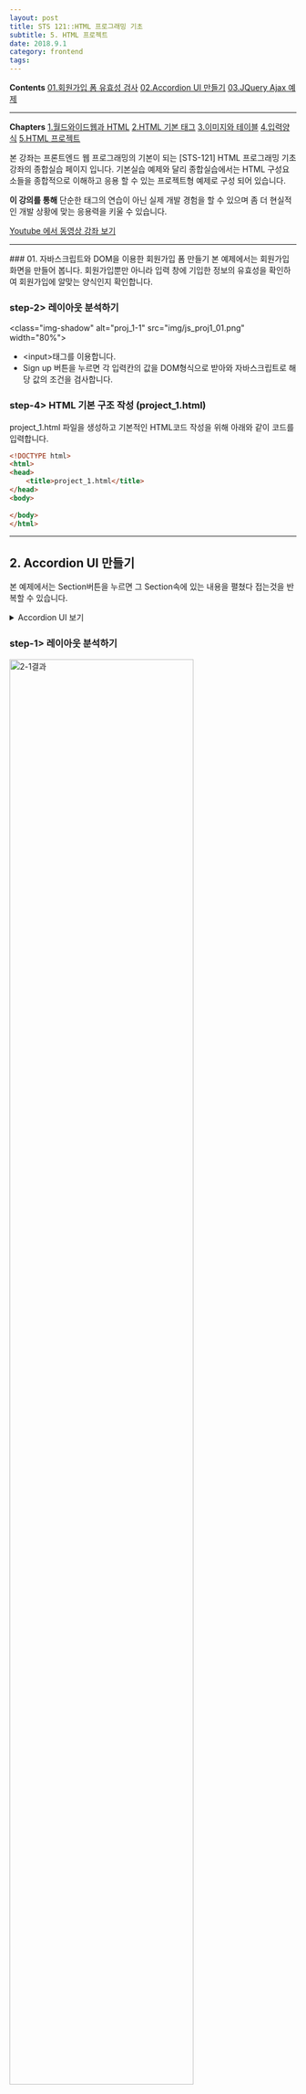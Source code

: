 ```yaml
---
layout: post
title: STS 121::HTML 프로그래밍 기초
subtitle: 5. HTML 프로젝트
date: 2018.9.1
category: frontend
tags: 
--- 
```


<div class="sidenav" id="nav">
<b>Contents</b>
<a href="#m1">01.회원가입 폼 유효성 검사</a>
<a href="#m2">02.Accordion UI 만들기</a>
<a href="#m3">03.JQuery Ajax 예제</a>
<hr>
<b>Chapters</b>
<a href="121_html_1.html">1.월드와이드웹과 HTML</a>
<a href="121_html_2.html">2.HTML 기본 태그</a>
<a href="121_html_3.html">3.이미지와 테이블</a>
<a href="121_html_4.html">4.입력양식</a>
<a href="121_html_proj.html">5.HTML 프로젝트</a>
</div>

본 강좌는 프론트엔드 웹 프로그래밍의 기본이 되는 [STS-121] HTML 프로그래밍 기초 강좌의 종합실습 페이지 입니다. 기본실습 예제와 달리 종합실습에서는 HTML 구성요소들을 종합적으로 이해하고 응용 할 수 있는 프로젝트형 예제로 구성 되어 있습니다.

**이 강의를 통해** 단순한 태그의 연습이 아닌 실제 개발 경험을 할 수 있으며 좀 더 현실적인 개발 상황에 맞는 응용력을 키울 수 있습니다.
<div class="youtube">
<a href="" target="_blank">Youtube 에서 동영상 강좌 보기</a>
</div>

---

<p id="m1"></p>
### 01. 자바스크립트와 DOM을 이용한 회원가입 폼 만들기
본 예제에서는 회원가입 화면을 만들어 봅니다. 회원가입뿐만 아니라 입력 창에 기입한 정보의 유효성을 확인하여 회원가입에 알맞는 양식인지 확인합니다.


### step-2> 레이아웃 분석하기

<class="img-shadow" alt="proj_1-1" src="img/js_proj1_01.png" width="80%">

- \<input>태그를 이용합니다.
- Sign up 버튼을 누르면 각 입력칸의 값을 DOM형식으로 받아와 자바스크립트로 해당 값의 조건을 검사합니다.


### step-4> HTML 기본 구조 작성 (project_1.html)

project_1.html 파일을 생성하고 기본적인 HTML코드 작성을 위해 아래와 같이 코드를 입력합니다.

```html
<!DOCTYPE html>
<html>
<head>
    <title>project_1.html</title>
</head>
<body>
    
</body>
</html>
```



---
<p id="m2"></p>

## 2. Accordion UI 만들기
본 예제에서는 Section버튼을 누르면 그 Section속에 있는 내용을 펼쳤다 접는것을 반복할 수 있습니다. 
<details>
<summary>Accordion UI 보기</summary>


<img alt="결과" src="img/js_proj2_00.gif" width="80%" >

</details> 


### step-1> 레이아웃 분석하기
<img alt="2-1결과" src="img/js_proj2_01.png" width="80%">

- Section 버튼으로 나눠져있습니다.
- Section 버튼에 마우스를 올리면 색이 변합니다.
- Section 버튼을 클릭하면 Section2와 같이 내용이 아래로 나타납니다.
- 다시 Section 버튼을 누르면 내용이 위로 사라집니다.

### step-2> html 기본 구조 작성 (project2.html)
project2.html파일을 생성하고 기본적인 html 코드 작성을 위해 아래와 같이 코드를 입력합니다.

```html
<!DOCTYPE html>
<html>
<head>
    <title>Project2.html</title>
    <style>

    </style>
</head>
<body>

</body>
</html>
```

### step-3> Accordion CSS 속성 설정
- style 태그 안에 CSS를 이용하여 Accordion의 속성을 설정합니다.
- 배경색(background-color)과 글자색(color)을 설정합니다.
- 각 Section 부분에 마우스를 올리면 마우스 모양이 pointer로 바뀌도록 설정합니다.
- transition 값을 설정하여 마우스를 올릴때 Section 부분이 0.4s 동안 어두워지도록 합니다.

```html
<style>
.accordion {
    background-color: #eee;
    color: #444;
    cursor: pointer;
    padding: 18px;
    width: 100%;
    border: none;
    outline: none;
    font-size: 15px;
    transition: 0.4s;
}
```
<details>
<summary>결과보기</summary>

<img alt="2-2결과" src="img/js_proj2_02.gif" width="80%" >

</details> 

### step-4> panel CSS 속성 설정
- 각 Section 내용의 속성을 설정합니다.
- Section 부분과 배경색의 차이를 두기 위해 배경을 흰색으로 설정합니다.
- max-height를 0으로 설정하여 내용이 보이지 않도록 합니다.
- overflow를 hidden으로 설정하여 내용이 지정된 범위 내에서만 보이도록 합니다.
- transition을 설정하여 0.2s동안 max-height가 될 때까지 늘어납니다. 
- ease-out으로 설정하여 늘어나는 속도가 빠르게 진행되다가 점점 느려지도록 합니다.

```html
.panel {
    padding: 0 18px;
    background-color: white;
    max-height: 0;
    overflow: hidden;
    transition: max-height 0.2s ease-out;
}
```
<details>
<summary>결과보기</summary>


<img alt="2-3결과" src="img/js_proj2_03.gif" width="80%" >

</details> 

### step-5> .active, .accordion:hover 속성 설정
Section부분에 마우스를 올렸을 때 색을 지정합니다.

```html
.active, .accordion:hover {
    background-color: #ccc; 
}
</style>
</head>

```


### step-6> Section 생성
- 클래스가 accordion인 `<button>` 을 이용하여 Section 버튼을 만듭니다. 
- Section 버튼을 누르면 Section의 내용이 나오도록 panel 속성을 가진 `<div>` 태그를 만듭니다. 
```html
<body>

<div align=center>
<h2>Accordion</h2>

<hr>

<button class="accordion">Section 1</button>
<div class="panel" align=left>
  <p>Lorem ipsum dolor sit amet, consectetur adipisicing elit, sed do eiusmod tempor incididunt ut labore et dolore magna aliqua. Ut enim ad minim veniam, quis nostrud exercitation ullamco laboris nisi ut aliquip ex ea commodo consequat.  </p>
</div>

```
> 이후의 코드는 위의 코드와 반복되므로 코드가 너무 길어짐을 방지하기 위해 중략합니다.

### step-7> accordion의 기능을 수행하도록 하는 script 코드
- 클래스 이름이 accordion인 태그들을 acc 배열에 저장합니다.
- 반복문을 이용해 acc[i] 클릭시 function이 수행하도록 이벤트를 등록합니다.
- this.classList.toggle("active") 은 accordion 속성을 가지고 있는 element에 active속성 추가/제거 하여 Section 버튼을 누를 때마다 Accordion 기능이 활성화되고 비활성화 되는 것을 반복할 수 있습니다.
- this.nextElementSibling을 통해 accordion클래스 다음의 클래스인 panel 클래스를 가지는 태그들이 panel변수에 저장됩니다.
- panel의 maxHeight의 값이 0이 아니라면 null값으로 만들고, 값이 0이면 panel의 maxHeight값을 Section 내부의 내용만큼의 height로 만듭니다. 

```html
<script>
var acc = document.getElementsByClassName("accordion");
var i;

for (i = 0; i < acc.length; i++) {
    acc[i].addEventListener("click", function() {
        this.classList.toggle("active");
        var panel = this.nextElementSibling;
        if (panel.style.maxHeight) {
            panel.style.maxHeight = null;
        } else {
            panel.style.maxHeight = panel.scrollHeight +"px";
        }
    });
}
</script>
</div>
</body>
</html>
```
<details>
<summary>결과보기</summary>


<img alt="2-4결과" src="img/js_proj2_04.gif" width="80%" >

</details> 

### step-8> Accordion UI 전체 소스코드
<details>
<summary>전체 소스코드 보기</summary>

```html
<!DOCTYPE html>
<html>
<head>

<style>
.accordion {
    background-color: #eee;
    color: #444;
    cursor: pointer;
    padding: 18px;
    width: 100%;
    border: none;
    outline: none;
    font-size: 15px;
    transition: 0.4s;
}

.active, .accordion:hover {
    background-color: #ccc; 
}

.panel {
    padding: 0 18px;
    background-color: white;
    max-height: 0;
    overflow: hidden;
    transition: max-height 0.2s ease-out;
}
</style>
</head>
<body>

<div align=center>
<h2>Accordion</h2>

<hr>

<button class="accordion">Section 1</button>
<div class="panel" align=left>
  <p>Lorem ipsum dolor sit amet, consectetur adipisicing elit, sed do eiusmod tempor incididunt ut labore et dolore magna aliqua. Ut enim ad minim veniam, quis nostrud exercitation ullamco laboris nisi ut aliquip ex ea commodo consequat.  </p>
</div>

<button class="accordion">Section 2</button>
<div class="panel" align=left>
  <p>Lorem ipsum dolor sit amet, consectetur adipisicing elit, sed do eiusmod tempor incididunt ut labore et dolore magna aliqua. Ut enim ad minim veniam, quis nostrud exercitation ullamco laboris nisi ut aliquip ex ea commodo consequat.  </p>
</div>

<button class="accordion">Section 3</button>
<div class="panel" align=left>
  <p>Lorem ipsum dolor sit amet, consectetur adipisicing elit, sed do eiusmod tempor incididunt ut labore et dolore magna aliqua. Ut enim ad minim veniam, quis nostrud exercitation ullamco laboris nisi ut aliquip ex ea commodo consequat.  </p>
</div>

<script>
var acc = document.getElementsByClassName("accordion");
var i;

for (i = 0; i < acc.length; i++) {
    acc[i].addEventListener("click", function() {
        this.classList.toggle("active");
        var panel = this.nextElementSibling;
        if (panel.style.maxHeight) {
            panel.style.maxHeight = null;
        } else {
            panel.style.maxHeight = panel.scrollHeight +"px";
        }
    });
}
</script>
</div>
</body>
</html>

```
</details> 

---
<p id="m2"></p>

## 3. JQuery Ajax 예제
본 예제에서는 Ajax 통신을 통해 날씨 정보 사이트에서 날씨 정보를 JSON 으로 받아와 파싱해서 날씨 아이콘과 날씨 정보를 함께 보여주는 예제입니다.
<details>
<summary>JQuery Ajax 통신 보기</summary>


<img alt="결과" src="img/js_proj3_00.gif" width="80%" >

</details> 


### step-1> 레이아웃 분석하기
<img alt="3-1결과" src="img/js_proj3_01.png" width="80%">

 날씨 정보의 각 요소는 div 태그를 이용하여 아이콘, 지역, 온도, 시간으로 나누어주고, Hide를 통해 내용을 다시 숨길 수 있도록 합니다.
 

### step-2> html 기본 구조 작성 (project3.html)
project3.html파일을 생성하고 기본적인 html 코드 작성을위해 아래와 같이 코드를 입력합니다.

```html
<!DOCTYPE html>
<html>
<head>
    <title>Project3.html</title>


</head>
<body>

</body>
</html>
```

### step-3> Ajax 통신을 통해 날씨 정보 가져오기
- script에 구글이 제공하는 Ajax 라이브러리 API를 가져와 Ajax를 사용할 수 있도록 경로를 정해줍니다.
- getWeather 함수에는 날씨 정보를 제공하는 api url을 넣고 jsonp 타입이라는 것을 명시해줍니다.
- success 했을 때 function(json) 콜백함수를 호출하도록 합니다. url속의 데이터를 JSON Parser을 이용해서 자바스크립트의 객체로 전환된 데이터가 json에 저장됩니다.
- 콜백함수 내부에는 id가 city, icon, weather, time인 div 태그내부에 각각 json에서 파싱한 내용이 들어가도록 합니다.
```html
<script src="https://ajax.googleapis.com/ajax/libs/jquery/3.3.1/jquery.min.js"></script>
  <script type="text/javascript">
  $(function(){
    function getWeather(){
      $.ajax('http://api.wunderground.com/api/c6dc8e785d943109/conditions/q/AZ/Seoul.json', {
        dataType: 'jsonp',
        success: function(json) {
          $('div#city strong').text(json.current_observation.display_location.full)
          $('div#icon').html('<img src=' + json.current_observation.icon_url + '>')
          $('div#weather').text(json.current_observation.temperature_string + " " + json.current_observation.weather);
          $('div#time').text(json.current_observation.observation_time_rfc822);
        }
      });
    }
```
<details>
<summary>json 데이터 내용</summary>

<img alt="3-1결과" src="img/js_proj3_02.png" width="80%" >

</details> 

### step-4> 클래스가 get_weather인 a 태그 클릭시 호출되는 함수 
- function속에 있는 e 파라미터는 이벤트를 뜻합니다.
- e.preventDefault() 메서드는 클릭 이벤트가 발생하여도 해당 링크로 이동하지 않도록 합니다.
- $(this).hide()를 통해 a 태그를 누르면 그 부분을 숨기도록 합니다.
- 위에서 받아온 json 데이터를 불러와 클래스가 result인 부분에 배치 하도록 합니다.

```html
$('a.get_weather').click(function(e) {
      e.preventDefault();
      $(this).hide();
      getWeather();
      $('#result').fadeIn(1000);
    });
``` 

### step-5> 클래스가 hide인 a 태그 클릭시 호출되는 함수 
- a 태그를 클릭하면 클래스가 result인 부분을 hide 메서드를 통해 숨깁니다.
- hide가 진행되고 다시 클래스가 get_weather인 a 태그가 show()메서드를 통해 나타나도록합니다.

```html
 $('a.hide').click(function(e) {
      e.preventDefault();
      $('#result').hide();
      $('a.get_weather').show();
    })
  })
  </script>
</head>

```

### step-6> 파싱해온 데이터를 보여주는 화면
- 클래스가 get_weather인 a 태그를 통해 클릭시 날씨 정보가 나타나도록 합니다.
- id가 result인 div 태그를 통해 hide가 보이지 않도록 display: none으로 설정해줍니다.
- 날씨 정보를 나타내는 div태그에는 각각 id가 icon, city, weather, time으로 설정하여 script부분에서 파싱한 데이터가 나타나도록 합니다.
- 클래스가 hide인 a 태그를 통해 클릭시 날씨정보가 hide되도록 합니다.
```html
<body>
  <h1>Weather</h1>

  <div><a href="#" class="get_weather">Get weather</a></div>
  <div id="result" style="display: none">
    <div id="icon"></div>
    <div id="city"><strong></strong></div>
    <div id="weather"></div>
    <div id="time"></div>
    <div><a href="#" class="hide">Hide</a>
  </div>

</body>

</html>

```


### step-7> JQuery Ajax 예제 전체 소스코드
<details>
<summary>전체 소스코드 보기</summary>

```html
<html>
<head>
  <title>Weather</title>
  <script src="https://ajax.googleapis.com/ajax/libs/jquery/3.3.1/jquery.min.js"></script>
  <script type="text/javascript">
  $(function(){
    function getWeather(){
      $.ajax('http://api.wunderground.com/api/c6dc8e785d943109/conditions/q/AZ/Seoul.json', {
        dataType: 'jsonp',
        success: function(json) {
          $('div#city strong').text(json.current_observation.display_location.full)
          $('div#icon').html('<img src=' + json.current_observation.icon_url + '>')
          $('div#weather').text(json.current_observation.temperature_string + " " + json.current_observation.weather);
          $('div#time').text(json.current_observation.observation_time_rfc822);
        }
      });
    }
    $('a.get_weather').click(function(e) {
      e.preventDefault();
      $(this).hide();
      getWeather();
      $('#result').fadeIn(1000);
    });
    $('a.hide').click(function(e) {
      e.preventDefault();
      $('#result').hide();
      $('a.get_weather').show();
    })
  })
  </script>
</head>

<body>
  <h1>Weather</h1>

  <div><a href="#" class="get_weather">Get weather</a></div>
  <div id="result" style="display: none">
    <div id="icon"></div>
    <div id="city"><strong></strong></div>
    <div id="weather"></div>
    <div id="time"></div>
    <div><a href="#" class="hide">Hide</a>
  </div>

</body>

</html>


```
</details> 
